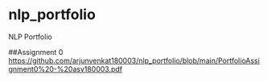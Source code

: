 # nlp_portfolio
NLP Portfolio

##Assignment 0
https://github.com/arjunvenkat180003/nlp_portfolio/blob/main/PortfolioAssignment0%20-%20asv180003.pdf
